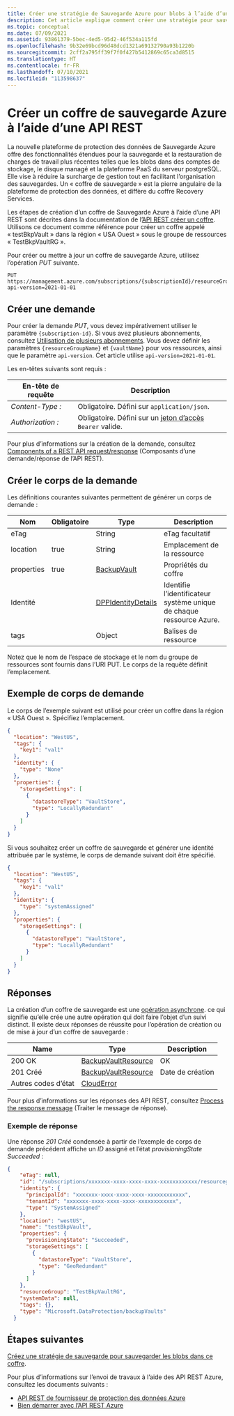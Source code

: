 ```yaml
---
title: Créer une stratégie de Sauvegarde Azure pour blobs à l’aide d’une API REST.
description: Cet article explique comment créer une stratégie pour sauvegarder des blobs dans un compte de stockage à l’aide d’une API REST.
ms.topic: conceptual
ms.date: 07/09/2021
ms.assetid: 93861379-5bec-4ed5-95d2-46f534a115fd
ms.openlocfilehash: 9b32e69bcd96d48dcd1321a69132790a93b1220b
ms.sourcegitcommit: 2cff2a795ff39f7f0f427b5412869c65ca3d8515
ms.translationtype: HT
ms.contentlocale: fr-FR
ms.lasthandoff: 07/10/2021
ms.locfileid: "113598637"
---
```

# <a name="create-azure-backup-vault-using-rest-api"></a>Créer un coffre de sauvegarde Azure à l’aide d’une API REST

La nouvelle plateforme de protection des données de Sauvegarde Azure offre des fonctionnalités étendues pour la sauvegarde et la restauration de charges de travail plus récentes telles que les blobs dans des comptes de stockage, le disque managé et la plateforme PaaS du serveur postgreSQL. Elle vise à réduire la surcharge de gestion tout en facilitant l’organisation des sauvegardes. Un « coffre de sauvegarde » est la pierre angulaire de la plateforme de protection des données, et diffère du coffre Recovery Services.

Les étapes de création d’un coffre de Sauvegarde Azure à l’aide d’une API REST sont décrites dans la documentation de l’[API REST créer un coffre](/rest/api/dataprotection/backup-vaults/create-or-update). Utilisons ce document comme référence pour créer un coffre appelé « testBkpVault » dans la région « USA Ouest » sous le groupe de ressources « TestBkpVaultRG ».

Pour créer ou mettre à jour un coffre de sauvegarde Azure, utilisez l’opération *PUT* suivante.

```http
PUT https://management.azure.com/subscriptions/{subscriptionId}/resourceGroups/{resourceGroupName}/providers/Microsoft.DataProtection/testBkpVault?api-version=2021-01-01
```

## <a name="create-a-request"></a>Créer une demande

Pour créer la demande *PUT*, vous devez impérativement utiliser le paramètre `{subscription-id}`. Si vous avez plusieurs abonnements, consultez [Utilisation de plusieurs abonnements](/cli/azure/manage-azure-subscriptions-azure-cli). Vous devez définir les paramètres `{resourceGroupName}` et `{vaultName}` pour vos ressources, ainsi que le paramètre `api-version`. Cet article utilise `api-version=2021-01-01`.

Les en-têtes suivants sont requis :

| En-tête de requête   | Description |
|------------------|-----------------|
| *Content-Type :*  | Obligatoire. Défini sur `application/json`. |
| *Authorization :* | Obligatoire. Défini sur un [jeton d’accès](/rest/api/azure/#authorization-code-grant-interactive-clients) `Bearer` valide. |

Pour plus d’informations sur la création de la demande, consultez [Components of a REST API request/response](/rest/api/azure/#components-of-a-rest-api-requestresponse) (Composants d’une demande/réponse de l’API REST).

## <a name="create-the-request-body"></a>Créer le corps de la demande

Les définitions courantes suivantes permettent de générer un corps de demande :

|Nom  |Obligatoire  |Type  |Description  |
|---------|---------|---------|---------|
|eTag     |         |   String      |  eTag facultatif       |
|location     |  true       |String         |   Emplacement de la ressource      |
|properties     |   true      | [BackupVault](/rest/api/dataprotection/backup-vaults/create-or-update#backupvault)        |  Propriétés du coffre       |
|Identité     |         |  [DPPIdentityDetails](/rest/api/dataprotection/backup-vaults/create-or-update#dppidentitydetails)       |    Identifie l’identificateur système unique de chaque ressource Azure.     |
|tags     |         | Object        |     Balises de ressource    |

Notez que le nom de l’espace de stockage et le nom du groupe de ressources sont fournis dans l’URI PUT. Le corps de la requête définit l’emplacement.

## <a name="example-request-body"></a>Exemple de corps de demande

Le corps de l’exemple suivant est utilisé pour créer un coffre dans la région « USA Ouest ». Spécifiez l’emplacement.

```json
{
  "location": "WestUS",
  "tags": {
    "key1": "val1"
  },
  "identity": {
    "type": "None"
  },
  "properties": {
    "storageSettings": [
      {
        "datastoreType": "VaultStore",
        "type": "LocallyRedundant"
      }
    ]
  }
}
```

Si vous souhaitez créer un coffre de sauvegarde et générer une identité attribuée par le système, le corps de demande suivant doit être spécifié.

```json
{
  "location": "WestUS",
  "tags": {
    "key1": "val1"
  },
  "identity": {
    "type": "systemAssigned"
  },
  "properties": {
    "storageSettings": [
      {
        "datastoreType": "VaultStore",
        "type": "LocallyRedundant"
      }
    ]
  }
}
```

## <a name="responses"></a>Réponses

La création d’un coffre de sauvegarde est une [opération asynchrone](../azure-resource-manager/management/async-operations.md). ce qui signifie qu’elle crée une autre opération qui doit faire l’objet d’un suivi distinct.
Il existe deux réponses de réussite pour l’opération de création ou de mise à jour d’un coffre de sauvegarde :

|Name  |Type  |Description  |
|---------|---------|---------|
|200 OK     |   [BackupVaultResource](/rest/api/dataprotection/backup-vaults/create-or-update#backupvaultresource)      | OK        |
|201 Créé     | [BackupVaultResource](/rest/api/dataprotection/backup-vaults/create-or-update#backupvaultresource)        |   Date de création      |
| Autres codes d’état  |  [CloudError](/rest/api/dataprotection/backup-vaults/create-or-update#clouderror)

Pour plus d’informations sur les réponses des API REST, consultez [Process the response message](/rest/api/azure/#process-the-response-message) (Traiter le message de réponse).

### <a name="example-response"></a>Exemple de réponse

Une réponse *201 Créé* condensée à partir de l’exemple de corps de demande précédent affiche un *ID* assigné et l’état *provisioningState* *Succeeded* :

```json
{
    "eTag": null,
    "id": "/subscriptions/xxxxxxx-xxxx-xxxx-xxxx-xxxxxxxxxxxx/resourcegroups/TestBkpVaultRG/providers/Microsoft.DataProtection/BackupVaults/testBkpVault",
    "identity": {
      "principalId": "xxxxxxx-xxxx-xxxx-xxxx-xxxxxxxxxxxx",
      "tenantId": "xxxxxxx-xxxx-xxxx-xxxx-xxxxxxxxxxxx",
      "type": "SystemAssigned"
    },
    "location": "westUS",
    "name": "testBkpVault",
    "properties": {
      "provisioningState": "Succeeded",
      "storageSettings": [
        {
          "datastoreType": "VaultStore",
          "type": "GeoRedundant"
        }
      ]
    },
    "resourceGroup": "TestBkpVaultRG",
    "systemData": null,
    "tags": {},
    "type": "Microsoft.DataProtection/backupVaults"
  }
```

## <a name="next-steps"></a>Étapes suivantes

[Créez une stratégie de sauvegarde pour sauvegarder les blobs dans ce coffre](backup-azure-dataprotection-use-rest-api-create-update-blob-policy.md).

Pour plus d’informations sur l’envoi de travaux à l’aide des API REST Azure, consultez les documents suivants :

- [API REST de fournisseur de protection des données Azure](/rest/api/dataprotection/)
- [Bien démarrer avec l’API REST Azure](/rest/api/azure/)
